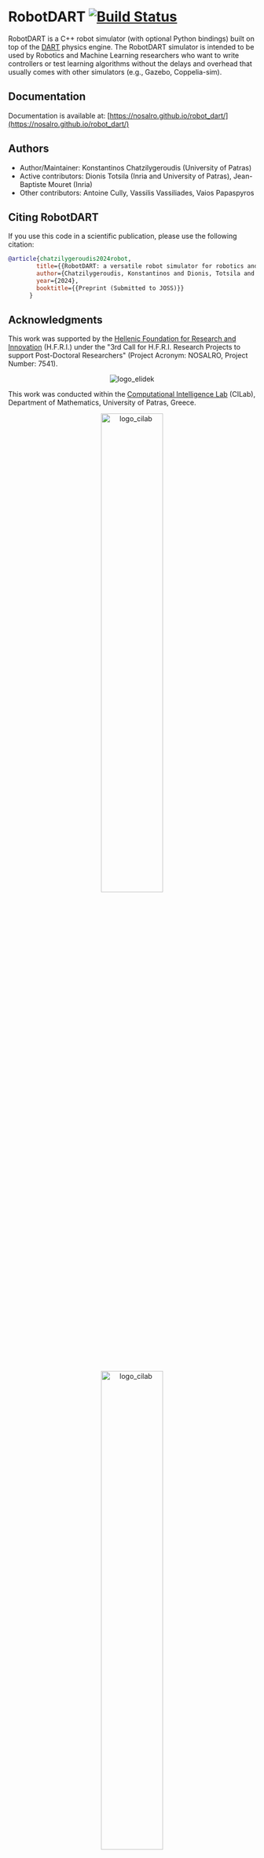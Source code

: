 RobotDART [![Build Status](https://github.com/resibots/robot_dart/actions/workflows/ci_linux.yml/badge.svg?branch=master)](https://github.com/resibots/robot_dart/actions/workflows/ci_linux.yml)
=====================================================================================================================================================================================================

RobotDART is a C++ robot simulator (with optional Python bindings) built on top of the [DART] physics engine. The RobotDART simulator is intended to be used by Robotics and Machine Learning researchers who want to write controllers or test learning algorithms without the delays and overhead that usually comes with other simulators (e.g., Gazebo, Coppelia-sim).

## Documentation

Documentation is available at: [https://nosalro.github.io/robot_dart/](https://nosalro.github.io/robot_dart/)

## Authors

- Author/Maintainer: Konstantinos Chatzilygeroudis (University of Patras)
- Active contributors: Dionis Totsila (Inria and University of Patras), Jean-Baptiste Mouret (Inria)
- Other contributors: Antoine Cully, Vassilis Vassiliades, Vaios Papaspyros

## Citing RobotDART

If you use this code in a scientific publication, please use the following citation:

```bibtex
@article{chatzilygeroudis2024robot,
        title={{RobotDART: a versatile robot simulator for robotics and machine learning researchers}},
        author={Chatzilygeroudis, Konstantinos and Dionis, Totsila and Mouret, Jean-Baptiste},
        year={2024},
        booktitle={{Preprint (Submitted to JOSS)}}
      }
```

## Acknowledgments

This work was supported by the [Hellenic Foundation for Research and Innovation](https://www.elidek.gr/en/homepage/) (H.F.R.I.) under the "3rd Call for H.F.R.I. Research Projects to support Post-Doctoral Researchers" (Project Acronym: NOSALRO, Project Number: 7541).

<p align="center">
<img src="https://www.elidek.gr/wp-content/themes/elidek/images/elidek_logo_en.png" alt="logo_elidek"/>
<p/>

This work was conducted within the [Computational Intelligence Lab](http://cilab.math.upatras.gr/) (CILab), Department of Mathematics, University of Patras, Greece.

<p align="center">
<img src="https://nosalro.github.io/images/logo_cilab.jpg" alt="logo_cilab" width="50%"/>
<img src="https://www.upatras.gr/wp-content/uploads/up_2017_logo_en.png" alt="logo_cilab" width="50%"/>
</p>

<!-- This work was partly supported by the ResiBots ERC Project (http://www.resibots.eu).

<p align="center">
<img src="http://resibots.eu/_static/resibots_logo_black_200px.png" alt="logo_resibots"/>
</p> -->


## License

[BSD 2-Clause "Simplified" License](https://opensource.org/license/bsd-2-clause/)

[DART]: http://dartsim.github.io/
